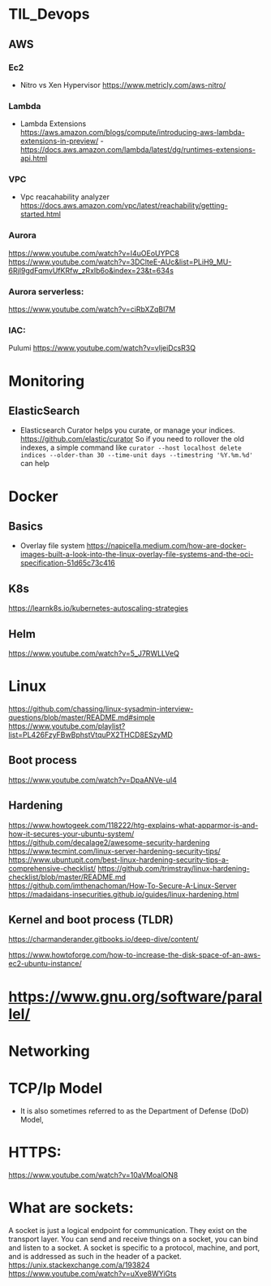 # TIL_Devops

## AWS

### Ec2
- Nitro vs Xen Hypervisor 
https://www.metricly.com/aws-nitro/

### Lambda

- Lambda Extensions
https://aws.amazon.com/blogs/compute/introducing-aws-lambda-extensions-in-preview/
-https://docs.aws.amazon.com/lambda/latest/dg/runtimes-extensions-api.html

### VPC
- Vpc reacahability analyzer
https://docs.aws.amazon.com/vpc/latest/reachability/getting-started.html

### Aurora

https://www.youtube.com/watch?v=I4uOEoUYPC8
https://www.youtube.com/watch?v=3DClteE-AUc&list=PLiH9_MU-6RjI9gdFqmvUfKRfw_zRxIb6o&index=23&t=634s

### Aurora serverless:
https://www.youtube.com/watch?v=ciRbXZqBl7M
### IAC:
Pulumi
https://www.youtube.com/watch?v=vIjeiDcsR3Q
# Monitoring

## ElasticSearch

- Elasticsearch Curator helps you curate, or manage your indices.
https://github.com/elastic/curator
So if you need to rollover the old indexes, a simple command like `curator --host localhost delete indices --older-than 30 --time-unit days --timestring '%Y.%m.%d'`
can help

# Docker

## Basics

- Overlay file system 
https://napicella.medium.com/how-are-docker-images-built-a-look-into-the-linux-overlay-file-systems-and-the-oci-specification-51d65c73c416

## K8s

https://learnk8s.io/kubernetes-autoscaling-strategies

## Helm

https://www.youtube.com/watch?v=5_J7RWLLVeQ

# Linux

https://github.com/chassing/linux-sysadmin-interview-questions/blob/master/README.md#simple
https://www.youtube.com/playlist?list=PL426FzyFBwBphstVtquPX2THCD8ESzyMD

## Boot process

https://www.youtube.com/watch?v=DpaANVe-uI4

## Hardening
https://www.howtogeek.com/118222/htg-explains-what-apparmor-is-and-how-it-secures-your-ubuntu-system/
https://github.com/decalage2/awesome-security-hardening https://www.tecmint.com/linux-server-hardening-security-tips/ https://www.ubuntupit.com/best-linux-hardening-security-tips-a-comprehensive-checklist/ https://github.com/trimstray/linux-hardening-checklist/blob/master/README.md https://github.com/imthenachoman/How-To-Secure-A-Linux-Server https://madaidans-insecurities.github.io/guides/linux-hardening.html
 
## Kernel and boot process (TLDR)
https://charmanderander.gitbooks.io/deep-dive/content/

https://www.howtoforge.com/how-to-increase-the-disk-space-of-an-aws-ec2-ubuntu-instance/
# https://www.gnu.org/software/parallel/

# Networking

# TCP/Ip Model

- It is also sometimes referred to as the Department of Defense (DoD) Model,

# HTTPS:
https://www.youtube.com/watch?v=10aVMoalON8

# What are sockets:
A socket is just a logical endpoint for communication.
They exist on the transport layer. 
You can send and receive things on a socket, you can bind and listen to a socket.
A socket is specific to a protocol, machine, and port, and is addressed as such in the header of a packet.
https://unix.stackexchange.com/a/193824
https://www.youtube.com/watch?v=uXve8WYiGts
